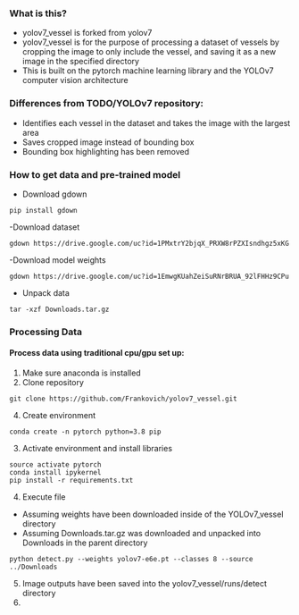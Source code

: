 ### What is this?
- yolov7_vessel is forked from yolov7
- yolov7_vessel is for the purpose of processing a dataset of vessels by cropping the image to only include the vessel, and saving it as a new image in the specified directory
- This is built on the pytorch machine learning library and the YOLOv7 computer vision architecture

### Differences from TODO/YOLOv7 repository:
- Identifies each vessel in the dataset and takes the image with the largest area
- Saves cropped image instead of bounding box
- Bounding box highlighting has been removed

### How to get data and pre-trained model
- Download gdown
```
pip install gdown
```
-Download dataset
```
gdown https://drive.google.com/uc?id=1PMxtrY2bjqX_PRXW8rPZXIsndhgz5xKG
```
-Download model weights
```
gdown https://drive.google.com/uc?id=1EmwgKUahZeiSuRNrBRUA_92lFHHz9CPu
```
- Unpack data
```
tar -xzf Downloads.tar.gz
```

### Processing Data
#### Process data using traditional cpu/gpu set up:
1) Make sure anaconda is installed
2) Clone repository
```
git clone https://github.com/Frankovich/yolov7_vessel.git
```
4) Create environment
```
conda create -n pytorch python=3.8 pip
```
3) Activate environment and install libraries
```
source activate pytorch
conda install ipykernel
pip install -r requirements.txt
```
4) Execute file
- Assuming weights have been downloaded inside of the YOLOv7_vessel directory
- Assuming Downloads.tar.gz was downloaded and unpacked into Downloads in the parent directory
```
python detect.py --weights yolov7-e6e.pt --classes 8 --source ../Downloads
```
5) Image outputs have been saved into the yolov7_vessel/runs/detect directory
6) 
